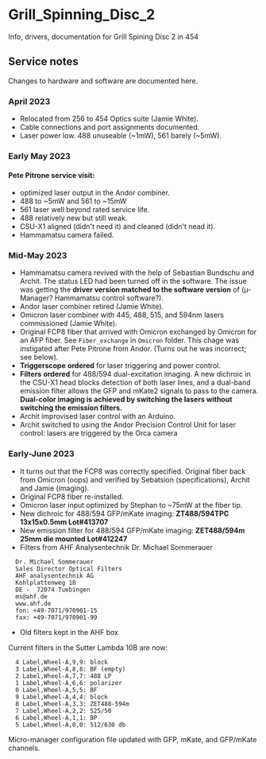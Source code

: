 # Grill_Spinning_Disc_2
 Info, drivers, documentation for Grill Spining Disc 2 in 454

## Service notes ##

Changes to hardware and software are documented here.

### April 2023
- Relocated from 256 to 454 Optics suite (Jamie White).
- Cable connections and port assignments documented.
- Laser power low.  488 unuseable (~1mW), 561 barely (~5mW).

### Early May 2023

#### Pete Pitrone service visit:
- optimized laser output in the Andor combiner. 
- 488 to ~5mW and 561 to ~15mW
- 561 laser well beyond rated service life.  
- 488 relatively new but still weak.
- CSU-X1 aligned (didn't need it) and cleaned (didn't nead it).
- Hammamatsu camera failed.

### Mid-May 2023
- Hammamatsu camera revived with the help of Sebastian Bundschu and Archit. The status LED had been turned off in the software. The issue was getting the **driver version matched to the software version** of (µ-Manager?  Hammamatsu control software?).
- Andor laser combiner retired (Jamie White).
- Omicron laser combiner with 445, 488, 515, and 594nm lasers commissioned (Jamie White).
- Original FCP8 fiber that arrived with Omicron exchanged by Omicron for an AFP fiber. See `Fiber_exchange` in `Omicron` folder.  This chage was instigated after Pete Pitrone from Andor. (Turns out he was incorrect; see below). 
- **Triggerscope** **ordered** for laser triggering and power control.
- **Filters** **ordered** for 488/594 dual-excitation imaging. A new dichroic in the CSU-X1 head blocks detection of both laser lines, and a dual-band emission filter allows the GFP and mKate2 signals to pass to the camera.  **Dual-color imaging is achieved by switching the lasers without switching the emission filters.**
- Archit improvised laser control with an Arduino.
- Archit switched to using the Andor Precision Control Unit for laser control: lasers are triggered by the Orca camera

### Early-June 2023
- It turns out that the FCP8 was correctly specified.  Original fiber back from Omicron (oops) and verified by Sebatsion (specifications), Archit and Jamie (imaging).
- Original FCP8 fiber re-installed.
- Omicron laser input optimized by Stephan to ~75mW at the fiber tip.
- New dichroic for 488/594 GFP/mKate imaging: **ZT488/594TPC 13x15x0.5mm Lot#413707**
- New emission filter for 488/594 GFP/mKate imaging: **ZET488/594m 25mm die mounted Lot#412247**
- Filters from AHF Analysentechnik Dr. Michael Sommerauer
```
  Dr. Michael Sommerauer
  Sales Director Optical Filters
  AHF analysentechnik AG
  Kohlplattenweg 18
  DE -  72074 Tuebingen
  ms@ahf.de
  www.ahf.de
  fon: +49-7071/970901-15
  fax: +49-7071/970901-99
```
- Old filters kept in the AHF box

Current filters in the Sutter Lambda 10B are now:

```
  4 Label,Wheel-A,9,9: block
  3 Label,Wheel-A,8,8: BF (empty)
  2 Label,Wheel-A,7,7: 488 LP
  1 Label,Wheel-A,6,6: polarizer
  0 Label,Wheel-A,5,5: BF
  9 Label,Wheel-A,4,4: block
  8 Label,Wheel-A,3,3: ZET488-594m
  7 Label,Wheel-A,2,2: 525/50
  6 Label,Wheel-A,1,1: BP
  5 Label,Wheel-A,0,0: 512/630 db

```

Micro-manager configuration file updated with GFP, mKate, and GFP/mKate channels.

